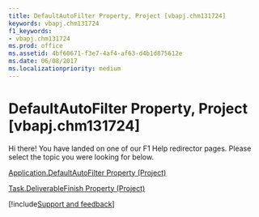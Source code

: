 ```yaml
---
title: DefaultAutoFilter Property, Project [vbapj.chm131724]
keywords: vbapj.chm131724
f1_keywords:
- vbapj.chm131724
ms.prod: office
ms.assetid: 4bf60671-f3e7-4af4-af63-d4b1d875612e
ms.date: 06/08/2017
ms.localizationpriority: medium
---
```



# DefaultAutoFilter Property, Project [vbapj.chm131724]

Hi there! You have landed on one of our F1 Help redirector pages. Please select the topic you were looking for below.

[Application.DefaultAutoFilter Property (Project)](https://msdn.microsoft.com/library/ef2301d0-6a57-7d88-75ee-6b57909317e9%28Office.15%29.aspx)

[Task.DeliverableFinish Property (Project)](https://msdn.microsoft.com/library/255a464b-ba2d-0701-f991-ba2b4b6cffd9%28Office.15%29.aspx)

[!include[Support and feedback](~/includes/feedback-boilerplate.md)]